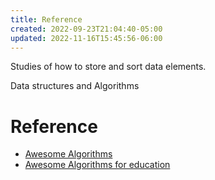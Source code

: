 ```yaml
---
title: Reference
created: 2022-09-23T21:04:40-05:00
updated: 2022-11-16T15:45:56-06:00
---
```


Studies of how to store and sort data elements.

Data structures and Algorithms

# Reference
- [Awesome Algorithms](https://github.com/tayllan/awesome-algorithms)
- [Awesome Algorithms for education](https://github.com/gaerae/awesome-algorithms-education)


